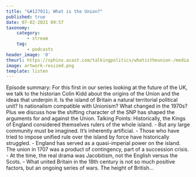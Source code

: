 ```yaml
---
title: "&#127911; What is the Union?"
published: true
date: 07-02-2021 09:57
taxonomy:
    category:
        - stream
    tag:
        - podcasts
header_image: '0'
theurl: https://sphinx.acast.com/talkingpolitics/whatistheunion-/media.mp3?tk=eyJ0ayI6ImRlZmF1bHQiLCJhZHMiOnRydWUsInNwb25zIjp0cnVlLCJpbiI6Imh0dHBzOi8vYXRlYW0tcGVnYXN1cy1hc3NldHMtYnVja2V0LXByb2QuczMuZXUtd2VzdC0xLmFtYXpvbmF3cy5jb20vOWEwM2ZlOWUtMWZmMC00ZGNjLWIzZjYtNTBiZDFmMDE2ZWE0L2F1ZGlvL3B1YmxpY2ludHJvLWtraTg1ZTJ5LXRwX3B1YmxpY19mZWVkX2ludHJvXzFfLm1wMyIsInN0YXR1cyI6InB1YmxpYyJ9&sig=mC_ezqVSitEYaveobaq0SI-Koqt1qj1xtMTCaMyAObU
image: artwork-resized.png
template: listen
--- 
```

Episode summary: For this first in our series looking at the future of the UK, we talk to the historian Colin Kidd about the origins of the Union and the ideas that underpin it. Is the island of Britain a natural territorial political unit? Is nationalism compatible with Unionism? What changed in the 1970s? Plus we discuss how the shifting character of the SNP has shaped the arguments for and against the Union. Talking Points: Historically, the Kings of England considered themselves rulers of the whole island. - But any large community must be imagined. It’s inherently artificial. - Those who have tried to impose unified rule over the island by force have historically struggled. - England has served as a quasi-imperial power on the island. The union in 1707 was a product of contingency, part of a succession crisis. - At the time, the real drama was Jacobitism, not the English versus the Scots. - What united Britain in the 18th century is not so much positive factors, but an ongoing series of wars. The height of British…
